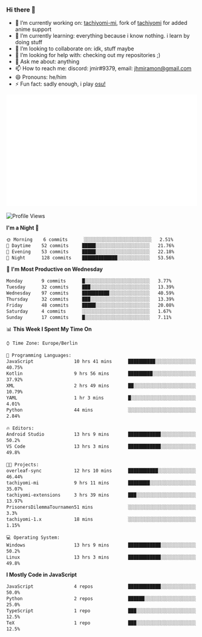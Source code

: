 ### Hi there 👋



<!--
**jmir1/jmir1** is a ✨ _special_ ✨ repository because its `README.md` (this file) appears on your GitHub profile.

Here are some ideas to get you started:
-->
- 🔭 I’m currently working on: [tachiyomi-mi](https://github.com/jmir1/tachiyomi-mi), fork of [tachiyomi](https://github.com/tachiyomiorg/tachiyomi) for added anime support
- 🌱 I’m currently learning: everything because i know nothing. i learn by doing stuff
- 👯 I’m looking to collaborate on: idk, stuff maybe
- 🤔 I’m looking for help with: checking out my repositories ;)
- 💬 Ask me about: anything
- 📫 How to reach me: discord: jmir#9379, email: jhmiramon@gmail.com
- 😄 Pronouns: he/him
- ⚡ Fun fact: sadly enough, i play [osu!](https://osu.ppy.sh/users/18018426)
<div>
	<p align="center">
		<img src="https://github.com/jmir1/github-stats/blob/master/generated/overview.svg">
	</p>
</div>

<!--START_SECTION:waka-->
![Profile Views](http://img.shields.io/badge/Profile%20Views-0-blue)

**I'm a Night 🦉** 

```text
🌞 Morning    6 commits      ░░░░░░░░░░░░░░░░░░░░░░░░░   2.51% 
🌆 Daytime    52 commits     █████░░░░░░░░░░░░░░░░░░░░   21.76% 
🌃 Evening    53 commits     █████░░░░░░░░░░░░░░░░░░░░   22.18% 
🌙 Night      128 commits    █████████████░░░░░░░░░░░░   53.56%

```
📅 **I'm Most Productive on Wednesday** 

```text
Monday       9 commits      █░░░░░░░░░░░░░░░░░░░░░░░░   3.77% 
Tuesday      32 commits     ███░░░░░░░░░░░░░░░░░░░░░░   13.39% 
Wednesday    97 commits     ██████████░░░░░░░░░░░░░░░   40.59% 
Thursday     32 commits     ███░░░░░░░░░░░░░░░░░░░░░░   13.39% 
Friday       48 commits     █████░░░░░░░░░░░░░░░░░░░░   20.08% 
Saturday     4 commits      ░░░░░░░░░░░░░░░░░░░░░░░░░   1.67% 
Sunday       17 commits     █░░░░░░░░░░░░░░░░░░░░░░░░   7.11%

```


📊 **This Week I Spent My Time On** 

```text
⌚︎ Time Zone: Europe/Berlin

💬 Programming Languages: 
JavaScript               10 hrs 41 mins      ██████████░░░░░░░░░░░░░░░   40.75% 
Kotlin                   9 hrs 56 mins       █████████░░░░░░░░░░░░░░░░   37.92% 
XML                      2 hrs 49 mins       ██░░░░░░░░░░░░░░░░░░░░░░░   10.79% 
YAML                     1 hr 3 mins         █░░░░░░░░░░░░░░░░░░░░░░░░   4.01% 
Python                   44 mins             ░░░░░░░░░░░░░░░░░░░░░░░░░   2.84%

🔥 Editors: 
Android Studio           13 hrs 9 mins       ████████████░░░░░░░░░░░░░   50.2% 
VS Code                  13 hrs 3 mins       ████████████░░░░░░░░░░░░░   49.8%

🐱‍💻 Projects: 
overleaf-sync            12 hrs 10 mins      ███████████░░░░░░░░░░░░░░   46.44% 
tachiyomi-mi             9 hrs 11 mins       ████████░░░░░░░░░░░░░░░░░   35.07% 
tachiyomi-extensions     3 hrs 39 mins       ███░░░░░░░░░░░░░░░░░░░░░░   13.97% 
PrisonersDilemmaTournamen51 mins             ░░░░░░░░░░░░░░░░░░░░░░░░░   3.3% 
tachiyomi-1.x            18 mins             ░░░░░░░░░░░░░░░░░░░░░░░░░   1.15%

💻 Operating System: 
Windows                  13 hrs 9 mins       ████████████░░░░░░░░░░░░░   50.2% 
Linux                    13 hrs 3 mins       ████████████░░░░░░░░░░░░░   49.8%

```

**I Mostly Code in JavaScript** 

```text
JavaScript               4 repos             ████████████░░░░░░░░░░░░░   50.0% 
Python                   2 repos             ██████░░░░░░░░░░░░░░░░░░░   25.0% 
TypeScript               1 repo              ███░░░░░░░░░░░░░░░░░░░░░░   12.5% 
TeX                      1 repo              ███░░░░░░░░░░░░░░░░░░░░░░   12.5%

```



<!--END_SECTION:waka-->
